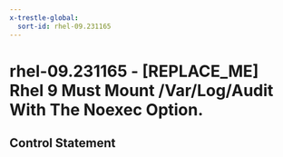 ```yaml
---
x-trestle-global:
  sort-id: rhel-09.231165
---
```


# rhel-09.231165 - \[REPLACE_ME\] Rhel 9 Must Mount /Var/Log/Audit With The Noexec Option.

## Control Statement
